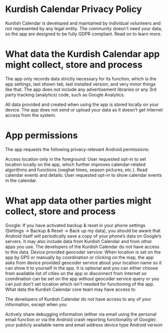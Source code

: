 # Kurdish Calendar Privacy Policy
Kurdish Calendar is developed and maintained by individual volunteers and not represented by any legal entity. The community doesn't need your data, so the app are designed to be fully GDPR compliant. Read on to learn more.

# What data the Kurdish Calendar app might collect, store and process

The app only records data strictly necessary for its function, which is the app settings, last shown tab, last installed version, and very minor things like that. The app does not include any advertisement libraries or any 3rd party tracking (analytics) code, such as Google Analytics.

All data provided and created when using the app is stored locally on your device. The app does not send or upload your data as it doesn't get Internet access from the system.

# App permissions

The app requests the following privacy-relevant Android permissions:

Access location only in the foreground: User requested opt-in to set location locally on the app, which further improves calendar-related algorithms and functions (owghat times, season pictures, etc.).
Read calendar events and details: User requested opt-in to show calendar events in the calendar. 

# What app data other parties might collect, store and process

Google: If you have activated backup & reset in your phone settings (Settings → Backup & Reset → Back up my data), you should be aware that Android itself will periodically save a copy of your phone’s data on Google’s servers. It may also include data from Kurdish Calendar and from other apps you use. The developers of the Kurdish Calendar do not have access to this data.
Device provided geocoder service: When location is set on the app by GPS or manually by coordination or clicking on the map, the app asks from device provided geocoder service about your location name so it can show it to yourself in the app. It is optional and you can either choose from available list of cities on the app or disconnect from Internet so coordination can be set on the app without geocoder service query or you can just don't set location which isn't needed for functioning of the app.
What data the Kurdish Calendar core team may have access to

The developers of Kurdish Calendar do not have access to any of your information, except when you

Actively share debugging information (either via email using the personal email function or via the Android crash reporting functionality of Google):
your publicly available name and email address
device type
Android version
